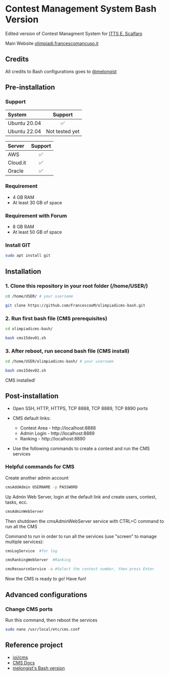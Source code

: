 # Contest Management System Bash Version

Edited version of Contest Managment System for [ITTS E. Scalfaro](https://www.ittsscalfaro.edu.it/)

Main Website [olimpiadi.francescomancuso.it](https://olimpiadi.francescomancuso.it/)

## Credits

All credits to Bash configurations goes to [@melongist](https://github.com/melongist)

## Pre-installation

### Support

| System | Support |
| :--- | :---: |
| Ubuntu 20.04 | ✅ |
| Ubuntu 22.04 | Not tested yet |


| Server | Support |
| :--- | :---: |
| AWS | ✅ |
| Cloud.it | ✅ |
| Oracle | ✅ |

### Requirement

- 4 GB RAM
- At least 30 GB of space

### Requirement with Forum

- 8 GB RAM
- At least 50 GB of space

### Install GIT

```bash
sudo apt install git
```

## Installation

### 1. Clone this repository in your root folder (/home/USER/)

```bash
cd /home/USER/ # your username
```
```bash
git clone https://github.com/FrancescooM/olimpiadicms-bash.git
```

### 2. Run first bash file (CMS prerequisites)

```bash
cd olimpiadicms-bash/
```
```bash
bash cms15dev01.sh
```

### 3. After reboot, run second bash file (CMS install)

```bash
cd /home/USER/olimpiadicms-bash/ # your username
```
```bash
bash cms15dev02.sh
```

CMS installed!
 
## Post-installation
  
- Open SSH, HTTP, HTTPS, TCP 8888, TCP 8889, TCP 8890 ports

- CMS default links:
    - Contest Area - http://localhost:8888
    - Admin Login - http://localhost:8889
    - Ranking - http://localhost:8890

- Use the following commands to create a contest and run the CMS services

### Helpful commands for CMS

Create another admin account
```bash
cmsAddAdmin USERNAME -p PASSWORD
```

Up Admin Web Server, login at the default link and create users, contest, tasks, ecc.
```bash
cmsAdminWebServer
```

Then shutdown the cmsAdminWebServer service with CTRL+C command to run all the CMS

Command to run in order to run all the services (use "screen" to manage multiple services):
```bash
cmsLogService  #for log
```
```bash
cmsRankingWebServer  #Ranking
```
```bash
cmsResourceService -a #Select the contest number, then press Enter
```

Now the CMS is ready to go! Have fun!

## Advanced configurations

### Change CMS ports

Run this command, then reboot the services
```bash
sudo nano /usr/local/etc/cms.conf
```

## Reference project

- [ioi/cms](https://github.com/ioi/cms)
- [CMS Docs](https://cms.readthedocs.io/en/latest/index.html)
- [melongist's Bash version](https://github.com/melongist/CSL/tree/main/CMS)